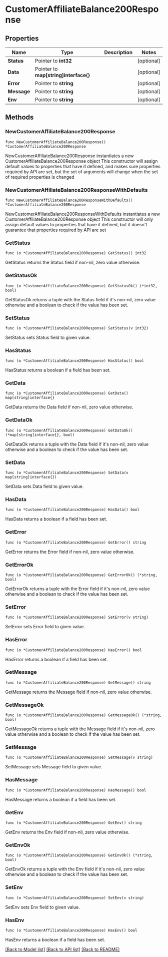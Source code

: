 # CustomerAffiliateBalance200Response

## Properties

Name | Type | Description | Notes
------------ | ------------- | ------------- | -------------
**Status** | Pointer to **int32** |  | [optional] 
**Data** | Pointer to **map[string]interface{}** |  | [optional] 
**Error** | Pointer to **string** |  | [optional] 
**Message** | Pointer to **string** |  | [optional] 
**Env** | Pointer to **string** |  | [optional] 

## Methods

### NewCustomerAffiliateBalance200Response

`func NewCustomerAffiliateBalance200Response() *CustomerAffiliateBalance200Response`

NewCustomerAffiliateBalance200Response instantiates a new CustomerAffiliateBalance200Response object
This constructor will assign default values to properties that have it defined,
and makes sure properties required by API are set, but the set of arguments
will change when the set of required properties is changed

### NewCustomerAffiliateBalance200ResponseWithDefaults

`func NewCustomerAffiliateBalance200ResponseWithDefaults() *CustomerAffiliateBalance200Response`

NewCustomerAffiliateBalance200ResponseWithDefaults instantiates a new CustomerAffiliateBalance200Response object
This constructor will only assign default values to properties that have it defined,
but it doesn't guarantee that properties required by API are set

### GetStatus

`func (o *CustomerAffiliateBalance200Response) GetStatus() int32`

GetStatus returns the Status field if non-nil, zero value otherwise.

### GetStatusOk

`func (o *CustomerAffiliateBalance200Response) GetStatusOk() (*int32, bool)`

GetStatusOk returns a tuple with the Status field if it's non-nil, zero value otherwise
and a boolean to check if the value has been set.

### SetStatus

`func (o *CustomerAffiliateBalance200Response) SetStatus(v int32)`

SetStatus sets Status field to given value.

### HasStatus

`func (o *CustomerAffiliateBalance200Response) HasStatus() bool`

HasStatus returns a boolean if a field has been set.

### GetData

`func (o *CustomerAffiliateBalance200Response) GetData() map[string]interface{}`

GetData returns the Data field if non-nil, zero value otherwise.

### GetDataOk

`func (o *CustomerAffiliateBalance200Response) GetDataOk() (*map[string]interface{}, bool)`

GetDataOk returns a tuple with the Data field if it's non-nil, zero value otherwise
and a boolean to check if the value has been set.

### SetData

`func (o *CustomerAffiliateBalance200Response) SetData(v map[string]interface{})`

SetData sets Data field to given value.

### HasData

`func (o *CustomerAffiliateBalance200Response) HasData() bool`

HasData returns a boolean if a field has been set.

### GetError

`func (o *CustomerAffiliateBalance200Response) GetError() string`

GetError returns the Error field if non-nil, zero value otherwise.

### GetErrorOk

`func (o *CustomerAffiliateBalance200Response) GetErrorOk() (*string, bool)`

GetErrorOk returns a tuple with the Error field if it's non-nil, zero value otherwise
and a boolean to check if the value has been set.

### SetError

`func (o *CustomerAffiliateBalance200Response) SetError(v string)`

SetError sets Error field to given value.

### HasError

`func (o *CustomerAffiliateBalance200Response) HasError() bool`

HasError returns a boolean if a field has been set.

### GetMessage

`func (o *CustomerAffiliateBalance200Response) GetMessage() string`

GetMessage returns the Message field if non-nil, zero value otherwise.

### GetMessageOk

`func (o *CustomerAffiliateBalance200Response) GetMessageOk() (*string, bool)`

GetMessageOk returns a tuple with the Message field if it's non-nil, zero value otherwise
and a boolean to check if the value has been set.

### SetMessage

`func (o *CustomerAffiliateBalance200Response) SetMessage(v string)`

SetMessage sets Message field to given value.

### HasMessage

`func (o *CustomerAffiliateBalance200Response) HasMessage() bool`

HasMessage returns a boolean if a field has been set.

### GetEnv

`func (o *CustomerAffiliateBalance200Response) GetEnv() string`

GetEnv returns the Env field if non-nil, zero value otherwise.

### GetEnvOk

`func (o *CustomerAffiliateBalance200Response) GetEnvOk() (*string, bool)`

GetEnvOk returns a tuple with the Env field if it's non-nil, zero value otherwise
and a boolean to check if the value has been set.

### SetEnv

`func (o *CustomerAffiliateBalance200Response) SetEnv(v string)`

SetEnv sets Env field to given value.

### HasEnv

`func (o *CustomerAffiliateBalance200Response) HasEnv() bool`

HasEnv returns a boolean if a field has been set.


[[Back to Model list]](../README.md#documentation-for-models) [[Back to API list]](../README.md#documentation-for-api-endpoints) [[Back to README]](../README.md)


